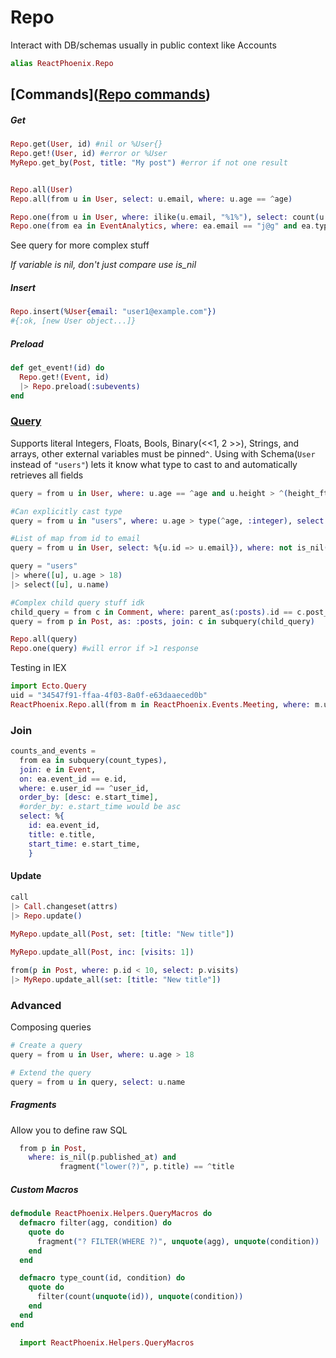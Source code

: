 # Repo

Interact with DB/schemas usually in public context like Accounts

```elixir
alias ReactPhoenix.Repo
```

## [Commands]([Repo commands](https://hexdocs.pm/ecto/Ecto.Repo.html))

##### Get

```elixir
Repo.get(User, id) #nil or %User{}
Repo.get!(User, id) #error or %User
MyRepo.get_by(Post, title: "My post") #error if not one result


Repo.all(User)
Repo.all(from u in User, select: u.email, where: u.age == ^age)

Repo.one(from u in User, where: ilike(u.email, "%1%"), select: count(u.id))  # of users with 1 in their email
Repo.one(from ea in EventAnalytics, where: ea.email == "j@g" and ea.type == "RSVP") #will error if > one response, nil if none
```

See query for more complex stuff

*If variable is nil, don't just compare use is_nil*

##### Insert

```elixir
Repo.insert(%User{email: "user1@example.com"}) 
#{:ok, [new User object...]}
```

##### Preload

```elixir
def get_event!(id) do
  Repo.get!(Event, id)
  |> Repo.preload(:subevents)
end
```

### [Query](https://hexdocs.pm/ecto/Ecto.Query.html#content)

Supports literal Integers, Floats, Bools, Binary(<<1, 2 >>), Strings, and arrays, other external variables must be pinned`^`. Using with Schema(`User` instead of `"users"`) lets it know what type to cast to and automatically retrieves all fields

```elixir
query = from u in User, where: u.age == ^age and u.height > ^(height_ft * 3.28), order_by: u.city, preload: [:company]

#Can explicitly cast type
query = from u in "users", where: u.age > type(^age, :integer), select: u.name

#List of map from id to email
query = from u in User, select: %{u.id => u.email}), where: not is_nil(u.birthday) 

query = "users"
|> where([u], u.age > 18)
|> select([u], u.name)

#Complex child query stuff idk
child_query = from c in Comment, where: parent_as(:posts).id == c.post_id
query = from p in Post, as: :posts, join: c in subquery(child_query)

Repo.all(query)
Repo.one(query) #will error if >1 response
```

Testing in IEX

```elixir
import Ecto.Query
uid = "34547f91-ffaa-4f03-8a0f-e63daaeced0b"
ReactPhoenix.Repo.all(from m in ReactPhoenix.Events.Meeting, where: m.user1_id == ^uid) # use pin to use external var
```

### Join

```elixir
counts_and_events =
  from ea in subquery(count_types),
  join: e in Event,
  on: ea.event_id == e.id,
  where: e.user_id == ^user_id,
  order_by: [desc: e.start_time], 
  #order_by: e.start_time would be asc
  select: %{
    id: ea.event_id,
    title: e.title,
    start_time: e.start_time,
	}
```

#### Update

```elixir
call
|> Call.changeset(attrs)
|> Repo.update()
    
MyRepo.update_all(Post, set: [title: "New title"])

MyRepo.update_all(Post, inc: [visits: 1])

from(p in Post, where: p.id < 10, select: p.visits)
|> MyRepo.update_all(set: [title: "New title"])
```

### Advanced

Composing queries

```elixir
# Create a query
query = from u in User, where: u.age > 18

# Extend the query
query = from u in query, select: u.name
```

##### Fragments

Allow you to define raw SQL

```elixir
  from p in Post,
    where: is_nil(p.published_at) and
           fragment("lower(?)", p.title) == ^title
```

##### Custom Macros

```elixir
defmodule ReactPhoenix.Helpers.QueryMacros do
  defmacro filter(agg, condition) do
    quote do
      fragment("? FILTER(WHERE ?)", unquote(agg), unquote(condition))
    end
  end

  defmacro type_count(id, condition) do
    quote do
      filter(count(unquote(id)), unquote(condition))
    end
  end
end
```

```elixir
  import ReactPhoenix.Helpers.QueryMacros
```


